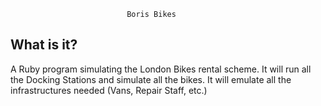 					          Boris Bikes 

What is it?
-----------

  A Ruby program simulating the London Bikes rental scheme. 
  It will run all the Docking Stations and simulate all the bikes.
  It will emulate all the infrastructures needed (Vans, Repair Staff, etc.)
  
  